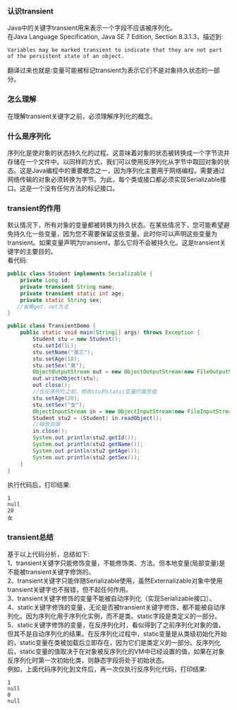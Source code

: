 ### **认识transient**​
Java中的关键字transient用来表示一个字段不应该被序列化。  
在Java Language Specification, Java SE 7 Edition, Section 8.3.1.3，描述到:  

    Variables may be marked transient to indicate that they are not part of the persistent state of an object.
翻译过来也就是:变量可能被标记transient为表示它们不是对象持久状态的一部分。  
### **怎么理解**​   
在理解transient关键字之前，必须理解序列化的概念。    
### **什么是序列化**​  
序列化是使对象的状态持久化的过程。这意味着对象的状态被转换成一个字节流并存储在一个文件中。以同样的方式，我们可以使用反序列化从字节中取回对象的状态。这是Java编程中的重要概念之一，因为序列化主要用于网络编程。需要通过网络传输的对象必须转换为字节。为此，每个类或接口都必须实现Serializable接口。这是一个没有任何方法的标记接口。  
### **transient的作用**​  
默认情况下，所有对象的变量都被转换为持久状态。在某些情况下，您可能希望避免持久化一些变量，因为您不需要保留这些变量。此时你可以声明这些变量为transient。如果变量声明为transient，那么它将不会被持久化。这是transient关键字的主要目的。  
看代码:
```java
public class Student implements Serializable {
    private Long id;
    private transient String name;
    private transient static int age;
    private static String sex;
   //省略get、set方法
}
```
```java
public class TransientDemo {
    public static void main(String[] args) throws Exception {
        Student stu = new Student();
        stu.setId(1L);
        stu.setName("张三");
        stu.setAge(18);
        stu.setSex("男");
        ObjectOutputStream out = new ObjectOutputStream(new FileOutputStream("a.txt"));
        out.writeObject(stu);
        out.close();
        //在反序列化之前，修改stu的static变量的属性值
        stu.setAge(20);
        stu.setSex("女");
        ObjectInputStream in = new ObjectInputStream(new FileInputStream("a.txt"));
        Student stu2 = (Student) in.readObject();
        //释放资源
        in.close();
        System.out.println(stu2.getId());
        System.out.println(stu2.getName());
        System.out.println(stu2.getAge());
        System.out.println(stu2.getSex());
    }
}
```
执行代码后，打印结果:  
```
1
null
20
女
```
### **transient总结**​  
基于以上代码分析，总结如下:  
1、transient关键字只能修饰变量，不能修饰类、方法。但本地变量(局部变量)是不能被transient关键字修饰的。  
2、transient关键字只能伴随Serializable使用，虽然Externalizable对象中使用transient关键字也不报错，但不起任何作用。   
3、transient关键字修饰的变量不能被自动序列化（实现Serializable接口）。  
4、static关键字修饰的变量，无论是否被transient关键字修饰，都不能被自动序列化。因为序列化用于序列化实例，而不是类。static字段是类定义的一部分。  
5、static关键字修饰的变量，在反序列化时，看似得到了之前序列化对象的值，但其不是自动序列化的结果。在反序列化过程中，static变量是从类级初始化开始的，static变量在类被加载后立即存在，因为它们是类定义的一部分。反序列化后，static变量的值取决于在对象被反序列化的VM中已经设置的值，如果在对象反序列化时第一次初始化类，则静态字段将处于初始状态。  
例如，上面代码序列化到文件后，再一次仅执行反序列化代码，打印结果:  
```
1
null
0
null
```

